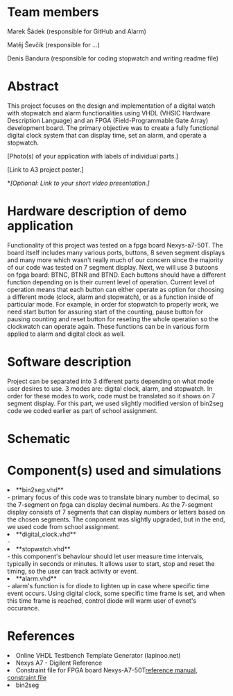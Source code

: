 # Team members
Marek Šádek (responsible for GitHub and Alarm)

Matěj Ševčík (responsible for ...)

Denis Bandura (responsible for coding stopwatch and writing readme file)

# Abstract
This project focuses on the design and implementation of a digital watch with stopwatch and alarm functionalities using VHDL (VHSIC Hardware Description Language) and an FPGA (Field-Programmable Gate Array) development board. The primary objective was to create a fully functional digital clock system that can display time, set an alarm, and operate a stopwatch. 

[Photo(s) of your application with labels of individual parts.]

[Link to A3 project poster.]

**[Optional: Link to your short video presentation.]*

# Hardware description of demo application
Functionality of this project was tested on a fpga board Nexys-a7-50T. The board itself includes many various ports, buttons, 8 seven segment displays and many more which wasn't really much of our concern since the majority of our code was tested on 7 segment display. Next, we will use 3 butoons on fpga board: BTNC, BTNR and BTND. Each buttons should have a different function depending on is their current level of operation. Current level of operation means that each button can either operate as option for choosing a different mode (clock, alarm and stopwatch), or as a function inside of particular mode. For example, in order for stopwatch to properly work, we need start button for assuring start of the counting, pause button for pausing counting and reset button for reseting the whole operation so the clockwatch can operate again. These functions can be in various form applied to alarm and digital clock as well. 

# Software description
Project can be separated into 3 different parts depending on what mode user desires to use. 3 modes are: digital clock, alarm, and stopwatch. In order for these modes to work, code must be translated so it shows on 7 segment display. For this part, we used slightly modified version of bin2seg code we coded earlier as part of school assignment.

# Schematic

# Component(s) used and simulations
<li>**bin2seg.vhd**</li> - primary focus of this code was to translate binary number to decimal, so the 7-segment on fpga can display decimal numbers. As the 7-segment display consists of 7 segments that can display numbers or letters based on the chosen segments. The conponent was slightly upgraded, but in the end, we used code from school assignment.
<li>**digital_clock.vhd**</li> - 
<li>**stopwatch.vhd**</li> - this component's behaviour should let user measure time intervals, typically in seconds or minutes. It allows user to start, stop and reset the timing, so the user can track activity or event. 
<li>**alarm.vhd**</li> - alarm's function is for diode to lighten up in case where specific time event occurs. Using digital clock, some specific time frame is set, and when this time frame is reached, control diode will warm user of evnet's occurance.


# References
<li>Online VHDL Testbench Template Generator (lapinoo.net)</li>
<li>Nexys A7 - Digilent Reference</li>
<li>Constraint file for FPGA board Nexys-A7-50T<a href="https://digilent.com/reference/programmable-logic/nexys-a7/reference-manual">reference manual</a>, <a href="https://raw.githubusercontent.com/Digilent/digilent-xdc/master/Nexys-A7-50T-Master.xdc">constraint file</a></li>
<li>bin2seg</li> 
